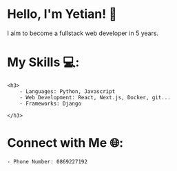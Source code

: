 <h1>Hello, I'm Yetian! 👋</h1> 

I aim to become a fullstack web developer in 5 years.

<h1>My Skills 💻:</h1>

    <h3>
        - Languages: Python, Javascript
        - Web Development: React, Next.js, Docker, git...
        - Frameworks: Django
        
    </h3>

  

<h1>Connect with Me 🌐:</h1>

    - Phone Number: 0869227192
